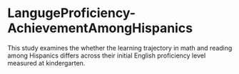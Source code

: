 # LangugeProficiency-AchievementAmongHispanics
This study examines the whether the learning trajectory in math and reading among Hispanics differs across their initial English proficiency level measured at kindergarten.
